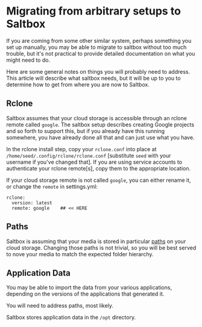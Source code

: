 # Migrating from arbitrary setups to Saltbox

If you are coming from some other similar system, perhaps something you set up manually, you may be able to migrate to saltbox without too much trouble, but it's not practical to provide detailed documentation on what you might need to do.

Here are some general notes on things you will probably need to address.  This article will describe what saltbox needs, but it will be up to you to determine how to get from where you are now to Saltbox.

## Rclone

Saltbox assumes that your cloud storage is accessible through an rclone remote called `google`.  The saltbox setup describes creating Google projects and so forth to support this, but if you already have this running somewhere, you have already done all that and can just use what you have.

In the rclone install step, copy your `rclone.conf` into place at `/home/seed/.config/rclone/rclone.conf` [substitute `seed` with your username if you've changed that].  If you are using service accounts to authenticate your rclone remote[s], copy them to the appropriate location.

If your cloud storage remote is not called `google`, you can either rename it, or change the `remote` in settings.yml:

```
rclone:
  version: latest
  remote: google    ## << HERE
```

## Paths

Saltbox is assuming that your media is stored in particular [paths](../../saltbox/paths.md) on your cloud storage.  Changing those paths is not trivial, so you will be best served to nove your media to match the expected folder hierarchy.

## Application Data

You may be able to import the data from your various applications, depending on the versions of the applications that generated it.

You will need to address paths, most likely.

Saltbox stores application data in the `/opt` directory.
